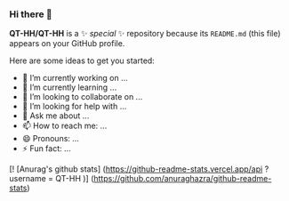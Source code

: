 ### Hi there 👋

**QT-HH/QT-HH** is a ✨ _special_ ✨ repository because its `README.md` (this file) appears on your GitHub profile.

Here are some ideas to get you started:

- 🔭 I’m currently working on ...
- 🌱 I’m currently learning ...
- 👯 I’m looking to collaborate on ...
- 🤔 I’m looking for help with ...
- 💬 Ask me about ...
- 📫 How to reach me: ...
- 😄 Pronouns: ...
- ⚡ Fun fact: ...

[! [Anurag's github stats] (https://github-readme-stats.vercel.app/api ? username = QT-HH )] (https://github.com/anuraghazra/github-readme-stats)
